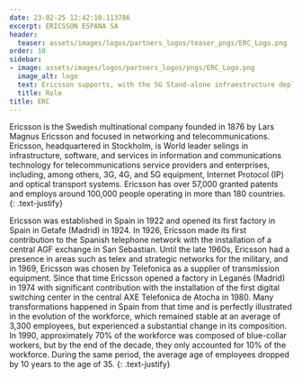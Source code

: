 ```yaml
---
date: 23-02-25 12:42:10.113786
excerpt: ERICSSON ESPANA SA
header:
  teaser: assets/images/logos/partners_logos/teaser_pngs/ERC_Logo.png
order: 10
sidebar:
- image: assets/images/logos/partners_logos/pngs/ERC_Logo.png
  image_alt: logo
  text: Ericsson supports, with the 5G Stand-alone infraestructure deployed, all Spanish verticals through 5TONIC (The open reasearch and innovation laboratory focused on 5G Technologies) located in IMDEA Networks in Leganés (Madrid). Ericsson supports WP2, WP3, WP4 and WP5. For WP2 are also editors of the Deliverable 2.1 "Preliminary design aspects for Platforms and Networks solutions". For the WP3, WP4 and WP5 supports the Uses cases located in Spain, including UC1 Smart Crowd Monitoring, UC10 Inmersive Fan engagement, and UC7 Remote Proctoring, supporting with their network infraestructure, KPI monitoring and also contributing in the deliverables.
  title: Role
title: ERC
---
```


Ericsson is the Swedish multinational company founded in 1876 by Lars Magnus Ericsson and focused in networking and telecommunications. Ericsson, headquartered in Stockholm, is World leader selings in infrastructure, software, and services in information and communications technology for telecommunications service providers and enterprises, including, among others, 3G, 4G, and 5G equipment, Internet Protocol (IP) and optical transport systems. Ericsson has over 57,000 granted patents and employs around 100,000 people operating in more than 180 countries. 
{: .text-justify}

Ericsson was established in Spain in 1922 and opened its first factory in Spain in Getafe (Madrid) in 1924. In 1926, Ericsson made its first contribution to the Spanish telephone network with the installation of a central AGF exchange in San Sebastian. Until the late 1960s, Ericsson had a presence in areas such as telex and strategic networks for the military, and in 1969, Ericsson was chosen by Telefonica as a supplier of transmission equipment. Since that time Ericsson opened a factory in Leganés (Madrid) in 1974 with significant contribution with the installation of the first digital switching center in the central AXE Telefonica de Atocha in 1980. Many transformations happened in Spain from that time and is perfectly illustrated in the evolution of the workforce, which remained stable at an average of 3,300 employees, but experienced a substantial change in its composition. In 1990, approximately 70% of the workforce was composed of blue-collar workers, but by the end of the decade, they only accounted for 10% of the workforce. During the same period, the average age of employees dropped by 10 years to the age of 35.
{: .text-justify}
